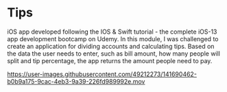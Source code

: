 # Tips

iOS app developed following the IOS & Swift tutorial - the complete iOS-13 app development bootcamp on Udemy. In this module, I was challenged to create an application for dividing accounts and calculating tips. Based on the data the user needs to enter, such as bill amount, how many people will split and tip percentage, the app returns the amount people need to pay.



https://user-images.githubusercontent.com/49212273/141690462-b0b9a175-9cac-4eb3-9a39-226fd989992e.mov

